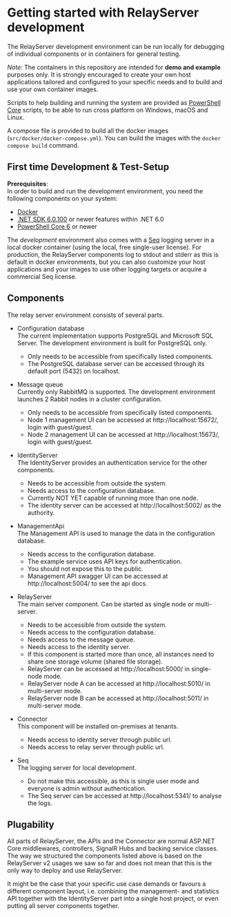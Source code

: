 # Getting started with RelayServer development

The RelayServer development environment can be run locally for debugging of individual components or in containers for
general testing.

_Note:_ The containers in this repository are intended for **demo and example** purposes only. It is strongly
encouraged to create your own host applications tailored and configured to your specific needs and to build and use
your own container images.

Scripts to help building and running the system are provided as
[PowerShell Core](https://github.com/powershell/powershell) scripts, to be able to run cross platform on Windows, macOS
and Linux.

A compose file is provided to build all the docker images (`src/docker/docker-compose.yml`). You can build the images
with the `docker compose build` command.

## First time Development & Test-Setup

__Prerequisites__:  
In order to build and run the development environment, you need the following components on your system:

- [Docker](https://www.docker.com/products/docker-desktop/)
- [.NET SDK 6.0.100](https://dotnet.microsoft.com/en-us/download/dotnet/6.0)
  or newer features within .NET 6.0
- [PowerShell Core 6](https://github.com/PowerShell/PowerShell/releases) or newer

The _development_ environment also comes with a [Seq](https://datalust.co/seq) logging server in a local docker
container (using the local, free single-user license). For production, the RelayServer components log to stdout and
stderr as this is default in docker environments, but you can also customize your host applications and your images
to use other logging targets or acquire a commercial Seq license.

## Components

The relay server environment consists of several parts.

- Configuration database  
  The current implementation supports PostgreSQL and Microsoft SQL Server. The development environment is built for
  PostgreSQL only.

   - Only needs to be accessible from specifically listed components.
   - The PostgreSQL database server can be accessed through its default port (5432) on localhost.

- Message queue  
  Currently only RabbitMQ is supported. The development environment launches 2 Rabbit nodes in a cluster configuration.

   - Only needs to be accessible from specifically listed components.
   - Node 1 management UI can be accessed at http://localhost:15672/, login with guest/guest.
   - Node 2 management UI can be accessed at http://localhost:15673/, login with guest/guest.

- IdentityServer  
  The IdentityServer provides an authentication service for the other components.

   - Needs to be accessible from outside the system.
   - Needs access to the configuration database.
   - Currently NOT YET capable of running more than one node.
   - The identity server can be accessed at http://localhost:5002/ as the authority.

- ManagementApi  
  The Management API is used to manage the data in the configuration database.

   - Needs access to the configuration database.
   - The example service uses API keys for authentication.
   - You should not expose this to the public.
   - Management API swagger UI can be accessed at http://localhost:5004/ to see the api docs.

- RelayServer  
  The main server component. Can be started as single node or multi-server.

   - Needs to be accessible from outside the system.
   - Needs access to the configuration database.
   - Needs access to the message queue.
   - Needs access to the identity server.
   - If this component is started more than once, all instances need to share one storage volume (shared file storage).
   - RelayServer can be accessed at http://localhost:5000/ in single-node mode.
   - RelayServer node A can be accessed at http://localhost:5010/ in multi-server mode.
   - RelayServer node B can be accessed at http://localhost:5011/ in multi-server mode.

- Connector  
  This component will be installed on-premises at tenants.

   - Needs access to identity server through public url.
   - Needs access to relay server through public url.

- Seq  
  The logging server for local development.

   - Do not make this accessible, as this is single user mode and everyone is admin without authentication.
   - The Seq server can be accessed at http://localhost:5341/ to analyse the logs.

## Plugability

All parts of RelayServer, the APIs and the Connector are normal ASP.NET Core middlewares, controllers, SignalR Hubs and
backing service classes. The way we structured the components listed above is based on the RelayServer v2 usages we saw
so far and does not mean that this is the only way to deploy and use RelayServer.

It might be the case that your specific use case demands or favours a different component layout, i.e. combining the
management- and statistics API together with the IdentityServer part into a single host project, or even putting all
server components together.
